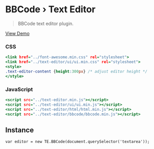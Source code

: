 BBCode › Text Editor
=====================

> BBCode text editor plugin.

[View Demo](https://rawgit.com/tovic/text-editor/master/text-editor/bbcode/bbcode.html)

### CSS

~~~ .html
<link href="../font-awesome.min.css" rel="stylesheet">
<link href="../text-editor/ui/ui.min.css" rel="stylesheet">
<style>
.text-editor-content {height:300px} /* adjust editor height */
</style>
~~~

### JavaScript

~~~ .html
<script src="../text-editor.min.js"></script>
<script src="../text-editor/ui/ui.min.js"></script>
<script src="../text-editor/html/html.min.js"></script>
<script src="../text-editor/bbcode/bbcode.min.js"></script>
~~~

Instance
--------

~~~ .javascript
var editor = new TE.BBCode(document.querySelector('textarea'));
~~~